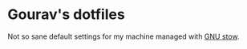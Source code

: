 # Gourav's dotfiles

Not so sane default settings for my machine managed with [GNU stow](https://www.gnu.org/software/stow/).
